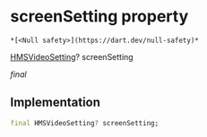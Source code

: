 


# screenSetting property




    *[<Null safety>](https://dart.dev/null-safety)*


[HMSVideoSetting](../../hmssdk_flutter/HMSVideoSetting-class.md)? screenSetting
  
_final_






## Implementation

```dart
final HMSVideoSetting? screenSetting;


```







